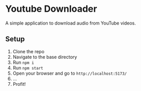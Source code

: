# Youtube Downloader
A simple application to download audio from YouTube videos.

## Setup
1. Clone the repo
2. Navigate to the base directory
3. Run `npm i`
4. Run `npm start`
5. Open your browser and go to `http://localhost:5173/`
6. ...
7. Profit!
